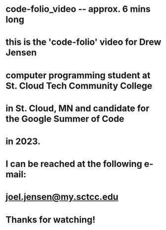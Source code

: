 # code-folio_video -- approx. 6 mins long

# this is the 'code-folio' video for Drew Jensen
# computer programming student at St. Cloud Tech Community College
# in St. Cloud, MN and candidate for the Google Summer of Code
# in 2023.

# I can be reached at the following e-mail:
#
#  joel.jensen@my.sctcc.edu
#
# Thanks for watching!


